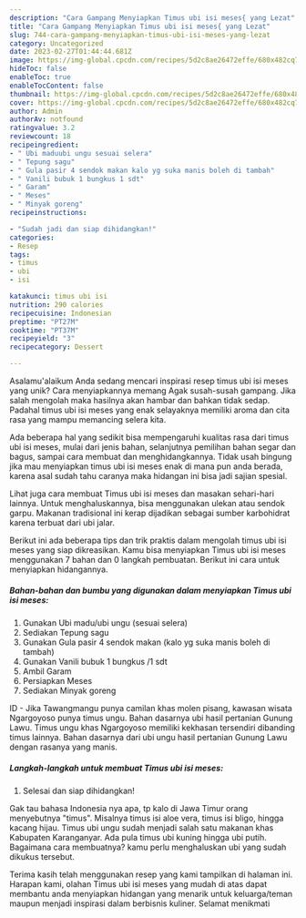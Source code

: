 ```yaml
---
description: "Cara Gampang Menyiapkan Timus ubi isi meses{ yang Lezat"
title: "Cara Gampang Menyiapkan Timus ubi isi meses{ yang Lezat"
slug: 744-cara-gampang-menyiapkan-timus-ubi-isi-meses-yang-lezat
category: Uncategorized
date: 2023-02-27T01:44:44.681Z
image: https://img-global.cpcdn.com/recipes/5d2c8ae26472effe/680x482cq70/timus-ubi-isi-meses-foto-resep-utama.jpg
hideToc: false
enableToc: true
enableTocContent: false
thumbnail: https://img-global.cpcdn.com/recipes/5d2c8ae26472effe/680x482cq70/timus-ubi-isi-meses-foto-resep-utama.jpg
cover: https://img-global.cpcdn.com/recipes/5d2c8ae26472effe/680x482cq70/timus-ubi-isi-meses-foto-resep-utama.jpg
author: Admin
authorAv: notfound
ratingvalue: 3.2
reviewcount: 18
recipeingredient:
- " Ubi maduubi ungu sesuai selera"
- " Tepung sagu"
- " Gula pasir 4 sendok makan kalo yg suka manis boleh di tambah"
- " Vanili bubuk 1 bungkus 1 sdt"
- " Garam"
- " Meses"
- " Minyak goreng"
recipeinstructions:

- "Sudah jadi dan siap dihidangkan!"
categories:
- Resep
tags:
- timus
- ubi
- isi

katakunci: timus ubi isi 
nutrition: 290 calories
recipecuisine: Indonesian
preptime: "PT27M"
cooktime: "PT37M"
recipeyield: "3"
recipecategory: Dessert

---
```



Asalamu'alaikum Anda sedang mencari inspirasi resep timus ubi isi meses yang unik? Cara menyiapkannya memang Agak susah-susah gampang. Jika salah mengolah maka hasilnya akan hambar dan bahkan tidak sedap. Padahal timus ubi isi meses yang enak selayaknya memiliki aroma dan cita rasa yang mampu memancing selera kita.


Ada beberapa hal yang sedikit bisa mempengaruhi kualitas rasa dari timus ubi isi meses, mulai dari jenis bahan, selanjutnya pemilihan bahan segar dan bagus, sampai cara membuat dan menghidangkannya. Tidak usah bingung jika mau menyiapkan timus ubi isi meses enak di mana pun anda berada, karena asal sudah tahu caranya maka hidangan ini bisa jadi sajian spesial.

Lihat juga cara membuat Timus ubi isi meses dan masakan sehari-hari lainnya. Untuk menghaluskannya, bisa menggunakan ulekan atau sendok garpu. Makanan tradisional ini kerap dijadikan sebagai sumber karbohidrat karena terbuat dari ubi jalar.


Berikut ini ada beberapa tips dan trik praktis dalam mengolah timus ubi isi meses yang siap dikreasikan. Kamu bisa menyiapkan Timus ubi isi meses menggunakan 7 bahan dan 0 langkah pembuatan. Berikut ini cara untuk menyiapkan hidangannya.

<!--inarticleads1-->

##### Bahan-bahan dan bumbu yang digunakan dalam menyiapkan Timus ubi isi meses:

1. Gunakan  Ubi madu/ubi ungu (sesuai selera)
1. Sediakan  Tepung sagu
1. Gunakan  Gula pasir 4 sendok makan (kalo yg suka manis boleh di tambah)
1. Gunakan  Vanili bubuk 1 bungkus /1 sdt
1. Ambil  Garam
1. Persiapkan  Meses
1. Sediakan  Minyak goreng


ID - Jika Tawangmangu punya camilan khas molen pisang, kawasan wisata Ngargoyoso punya timus ungu. Bahan dasarnya ubi hasil pertanian Gunung Lawu. Timus ungu khas Ngargoyoso memiliki kekhasan tersendiri dibanding timus lainnya. Bahan dasarnya dari ubi ungu hasil pertanian Gunung Lawu dengan rasanya yang manis. 

<!--inarticleads2-->

##### Langkah-langkah untuk membuat Timus ubi isi meses:


1. Selesai dan siap dihidangkan!

Gak tau bahasa Indonesia nya apa, tp kalo di Jawa Timur orang menyebutnya &#34;timus&#34;. Misalnya timus isi aloe vera, timus isi bligo, hingga kacang hijau. Timus ubi ungu sudah menjadi salah satu makanan khas Kabupaten Karanganyar. Ada pula timus ubi kuning hingga ubi putih. Bagaimana cara membuatnya? kamu perlu menghaluskan ubi yang sudah dikukus tersebut. 

Terima kasih telah menggunakan resep yang kami tampilkan di halaman ini. Harapan kami, olahan Timus ubi isi meses yang mudah di atas dapat membantu anda menyiapkan hidangan yang menarik untuk keluarga/teman maupun menjadi inspirasi dalam berbisnis kuliner. Selamat menikmati
